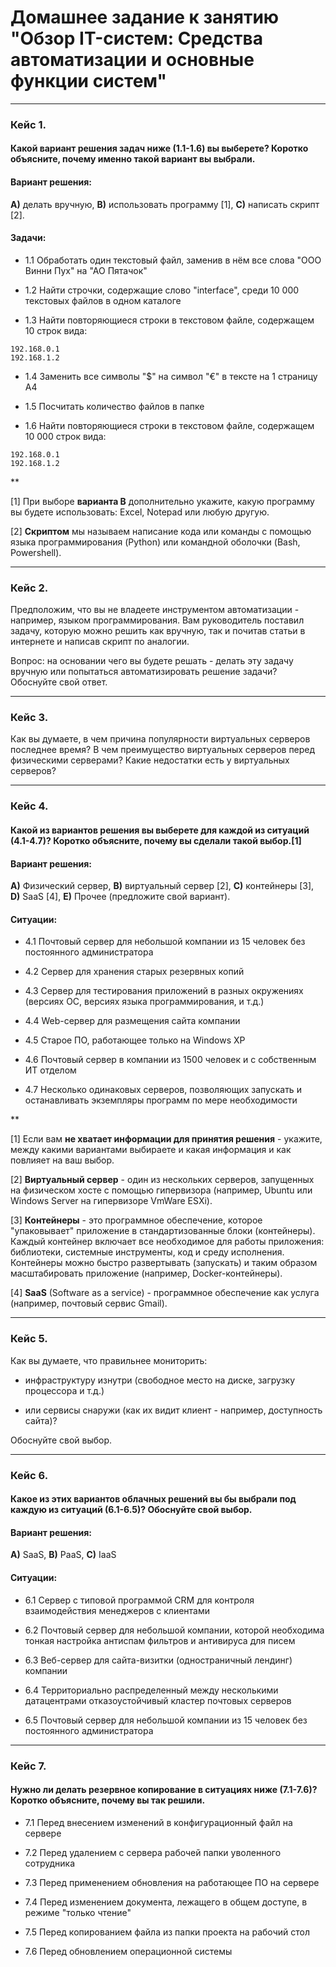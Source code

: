 # Домашнее задание к занятию "Обзор IT-систем: Средства автоматизации и основные функции систем"

---

### Кейс 1.

#### Какой вариант решения задач ниже (1.1-1.6) вы выберете? Коротко объясните, почему именно такой вариант вы выбрали.


#### Вариант решения:

**А)** делать вручную, **B)** использовать программу [1], **C)** написать скрипт [2].


#### Задачи:

* 1.1 Обработать один текстовый файл, заменив в нём все слова "ООО Винни Пух" на "АО Пятачок"

* 1.2 Найти строчки, содержащие слово "interface", среди 10 000 текстовых файлов в одном каталоге

* 1.3 Найти повторяющиеся строки в текстовом файле, содержащем 10 строк вида:
```
192.168.0.1
192.168.1.2
```

* 1.4 Заменить все символы "$" на символ "€" в тексте на 1 страницу А4

* 1.5 Посчитать количество файлов в папке

* 1.6 Найти повторяющиеся строки в текстовом файле, содержащем 10 000 строк вида:
```
192.168.0.1
192.168.1.2
```

**

[1] При выборе **варианта В** дополнительно укажите, какую программу вы будете использовать: Excel, Notepad или любую другую.

[2] **Скриптом** мы называем написание кода или команды с помощью языка программирования (Python) или командной оболочки (Bash, Powershell).

---

### Кейс 2.

Предположим, что вы не владеете инструментом автоматизации - например, языком программирования. Вам руководитель поставил задачу, которую можно решить как вручную, так и почитав статьи в интернете и написав скрипт по аналогии.

Вопрос: на основании чего вы будете решать - делать эту задачу вручную или попытаться автоматизировать решение задачи? Обоснуйте свой ответ.

---

### Кейс 3.

Как вы думаете, в чем причина популярности виртуальных серверов последнее время? В чем преимущество виртуальных серверов перед физическими серверами? Какие недостатки есть у виртуальных серверов?

---

### Кейс 4.

#### Какой из вариантов решения вы выберете для каждой из ситуаций (4.1-4.7)? Коротко объясните, почему вы сделали такой выбор.[1]


#### Вариант решения:

**A)** Физический сервер, **B)** виртуальный сервер [2], **C)** контейнеры [3], **D)** SaaS [4], **E)** Прочее (предложите свой вариант).

#### Ситуации:

* 4.1 Почтовый сервер для небольшой компании из 15 человек без постоянного администратора

* 4.2 Сервер для хранения старых резервных копий

* 4.3 Сервер для тестирования приложений в разных окружениях (версиях ОС, версиях языка программирования, и т.д.)

* 4.4 Web-сервер для размещения сайта компании

* 4.5 Старое ПО, работающее только на Windows XP

* 4.6 Почтовый сервер в компании из 1500 человек и с собственным ИТ отделом

* 4.7 Несколько одинаковых серверов, позволяющих запускать и останавливать экземпляры программ по мере необходимости

**

[1] Если вам **не хватает информации для принятия решения** - укажите, между какими вариантами выбираете и какая информация и как повлияет на ваш выбор.

[2] **Виртуальный сервер** - один из нескольких серверов, запущенных на физическом хосте с помощью гипервизора (например, Ubuntu или Windows Server на гипервизоре VmWare ESXi).

[3] **Контейнеры** - это программное обеспечение, которое "упаковывает" приложение в стандартизованные блоки (контейнеры). Каждый контейнер включает все необходимое для работы приложения: библиотеки, системные инструменты, код и среду исполнения. Контейнеры можно быстро развертывать (запускать) и таким образом масштабировать приложение (например, Docker-контейнеры).

[4] **SaaS** (Software as a service) - программное обеспечение как услуга (например, почтовый сервис Gmail).

---

### Кейс 5.

Как вы думаете, что правильнее мониторить:

* инфраструктуру изнутри (свободное место на диске, загрузку процессора и т.д.)

* или сервисы снаружи (как их видит клиент - например, доступность сайта)?

Обоснуйте свой выбор.

---

### Кейс 6.

#### Какое из этих вариантов облачных решений вы бы выбрали под каждую из ситуаций (6.1-6.5)? Обоснуйте свой выбор.


#### Вариант решения:

**A)** SaaS, **B)** PaaS, **C)** IaaS

#### Ситуации:

* 6.1 Сервер с типовой программой CRM для контроля взаимодействия менеджеров с клиентами

* 6.2 Почтовый сервер для небольшой компании, которой необходима тонкая настройка антиспам фильтров и антивируса для писем

* 6.3 Веб-сервер для сайта-визитки (одностраничный лендинг) компании

* 6.4 Территориально распределенный между несколькими датацентрами отказоустойчивый кластер почтовых серверов

* 6.5 Почтовый сервер для небольшой компании из 15 человек без постоянного администратора

---

### Кейс 7.

#### Нужно ли делать резервное копирование в ситуациях ниже (7.1-7.6)? Коротко объясните, почему вы так решили.


* 7.1 Перед внесением изменений в конфигурационный файл на сервере

* 7.2 Перед удалением с сервера рабочей папки уволенного сотрудника

* 7.3 Перед применением обновления на работающее ПО на сервере

* 7.4 Перед изменением документа, лежащего в общем доступе, в режиме "только чтение"

* 7.5 Перед копированием файла из папки проекта на рабочий стол

* 7.6 Перед обновлением операционной системы